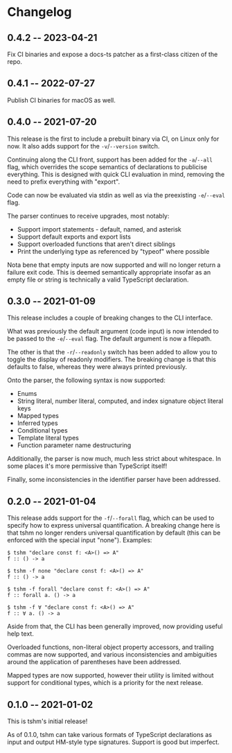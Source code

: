 # Changelog

## 0.4.2 -- 2023-04-21

Fix CI binaries and expose a docs-ts patcher as a first-class citizen of the repo.

## 0.4.1 -- 2022-07-27

Publish CI binaries for macOS as well.

## 0.4.0 -- 2021-07-20

This release is the first to include a prebuilt binary via CI, on Linux only for now. It also adds support for the `-v`/`--version` switch.

Continuing along the CLI front, support has been added for the `-a`/`--all` flag, which overrides the scope semantics of declarations to publicise everything. This is designed with quick CLI evaluation in mind, removing the need to prefix everything with "export".

Code can now be evaluated via stdin as well as via the preexisting `-e`/`--eval` flag.

The parser continues to receive upgrades, most notably:

- Support import statements - default, named, and asterisk
- Support default exports and export lists
- Support overloaded functions that aren't direct siblings
- Print the underlying type as referenced by "typeof" where possible

Nota bene that empty inputs are now supported and will no longer return a failure exit code. This is deemed semantically appropriate insofar as an empty file or string is technically a valid TypeScript declaration.

## 0.3.0 -- 2021-01-09

This release includes a couple of breaking changes to the CLI interface.

What was previously the default argument (code input) is now intended to be passed to the `-e`/`--eval` flag. The default argument is now a filepath.

The other is that the `-r`/`--readonly` switch has been added to allow you to toggle the display of readonly modifiers. The breaking change is that this defaults to false, whereas they were always printed previously.

Onto the parser, the following syntax is now supported:

- Enums
- String literal, number literal, computed, and index signature object literal keys
- Mapped types
- Inferred types
- Conditional types
- Template literal types
- Function parameter name destructuring

Additionally, the parser is now much, much less strict about whitespace. In some places it's more permissive than TypeScript itself!

Finally, some inconsistencies in the identifier parser have been addressed.

## 0.2.0 -- 2021-01-04

This release adds support for the `-f`/`--forall` flag, which can be used to specify how to express universal quantification. A breaking change here is that tshm no longer renders universal quantification by default (this can be enforced with the special input "none"). Examples:

```
$ tshm "declare const f: <A>() => A"
f :: () -> a

$ tshm -f none "declare const f: <A>() => A"
f :: () -> a

$ tshm -f forall "declare const f: <A>() => A"
f :: forall a. () -> a

$ tshm -f ∀ "declare const f: <A>() => A"
f :: ∀ a. () -> a
```

Aside from that, the CLI has been generally improved, now providing useful help text.

Overloaded functions, non-literal object property accessors, and trailing commas are now supported, and various inconsistencies and ambiguities around the application of parentheses have been addressed.

Mapped types are now supported, however their utility is limited without support for conditional types, which is a priority for the next release.

## 0.1.0 -- 2021-01-02

This is tshm's initial release!

As of 0.1.0, tshm can take various formats of TypeScript declarations as input and output HM-style type signatures. Support is good but imperfect.

